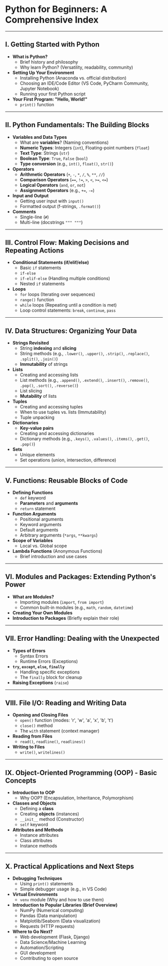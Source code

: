# Python for Beginners: A Comprehensive Index

---

## I. Getting Started with Python

* **What is Python?**
    * Brief history and philosophy
    * Why learn Python? (Versatility, readability, community)
* **Setting Up Your Environment**
    * Installing Python (Anaconda vs. official distribution)
    * Choosing an IDE/Code Editor (VS Code, PyCharm Community, Jupyter Notebook)
    * Running your first Python script
* **Your First Program: "Hello, World!"**
    * `print()` function

---

## II. Python Fundamentals: The Building Blocks

* **Variables and Data Types**
    * What are **variables**? (Naming conventions)
    * **Numeric Types**: Integers (`int`), Floating-point numbers (`float`)
    * **Text Type**: Strings (`str`)
    * **Boolean Type**: `True`, `False` (`bool`)
    * **Type conversion** (e.g., `int()`, `float()`, `str()`)
* **Operators**
    * **Arithmetic Operators** (`+`, `-`, `*`, `/`, `%`, `**`, `//`)
    * **Comparison Operators** (`==`, `!=`, `>`, `<`, `>=`, `<=`)
    * **Logical Operators** (`and`, `or`, `not`)
    * **Assignment Operators** (e.g., `+=`, `-=`)
* **Input and Output**
    * Getting user input with `input()`
    * Formatted output (f-strings, `.format()`)
* **Comments**
    * Single-line (`#`)
    * Multi-line (docstrings `""" """`)

---

## III. Control Flow: Making Decisions and Repeating Actions

* **Conditional Statements (if/elif/else)**
    * Basic `if` statements
    * `if-else`
    * `if-elif-else` (Handling multiple conditions)
    * Nested `if` statements
* **Loops**
    * `for` loops (Iterating over sequences)
    * `range()` function
    * `while` loops (Repeating until a condition is met)
    * Loop control statements: `break`, `continue`, `pass`

---

## IV. Data Structures: Organizing Your Data

* **Strings Revisited**
    * String **indexing** and **slicing**
    * String methods (e.g., `.lower()`, `.upper()`, `.strip()`, `.replace()`, `.split()`, `.join()`)
    * **Immutability** of strings
* **Lists**
    * Creating and accessing lists
    * List methods (e.g., `.append()`, `.extend()`, `.insert()`, `.remove()`, `.pop()`, `.sort()`, `.reverse()`)
    * List slicing
    * **Mutability** of lists
* **Tuples**
    * Creating and accessing tuples
    * When to use tuples vs. lists (Immutability)
    * Tuple unpacking
* **Dictionaries**
    * **Key-value pairs**
    * Creating and accessing dictionaries
    * Dictionary methods (e.g., `.keys()`, `.values()`, `.items()`, `.get()`, `.pop()`)
* **Sets**
    * Unique elements
    * Set operations (union, intersection, difference)

---

## V. Functions: Reusable Blocks of Code

* **Defining Functions**
    * `def` keyword
    * **Parameters** and **arguments**
    * `return` statement
* **Function Arguments**
    * Positional arguments
    * Keyword arguments
    * Default arguments
    * Arbitrary arguments (`*args`, `**kwargs`)
* **Scope of Variables**
    * Local vs. Global scope
* **Lambda Functions** (Anonymous Functions)
    * Brief introduction and use cases

---

## VI. Modules and Packages: Extending Python's Power

* **What are Modules?**
    * Importing modules (`import`, `from import`)
    * Common built-in modules (e.g., `math`, `random`, `datetime`)
* **Creating Your Own Modules**
* **Introduction to Packages** (Briefly explain their role)

---

## VII. Error Handling: Dealing with the Unexpected

* **Types of Errors**
    * Syntax Errors
    * Runtime Errors (Exceptions)
* **`try`, `except`, `else`, `finally`**
    * Handling specific exceptions
    * The `finally` block for cleanup
* **Raising Exceptions** (`raise`)

---

## VIII. File I/O: Reading and Writing Data

* **Opening and Closing Files**
    * `open()` function (modes: 'r', 'w', 'a', 'x', 'b', 't')
    * `close()` method
    * The `with` statement (context manager)
* **Reading from Files**
    * `read()`, `readline()`, `readlines()`
* **Writing to Files**
    * `write()`, `writelines()`

---

## IX. Object-Oriented Programming (OOP) - Basic Concepts

* **Introduction to OOP**
    * Why OOP? (Encapsulation, Inheritance, Polymorphism)
* **Classes and Objects**
    * Defining a **class**
    * Creating **objects** (instances)
    * `__init__` method (Constructor)
    * `self` keyword
* **Attributes and Methods**
    * Instance attributes
    * Class attributes
    * Instance methods

---

## X. Practical Applications and Next Steps

* **Debugging Techniques**
    * Using `print()` statements
    * Simple debugger usage (e.g., in VS Code)
* **Virtual Environments**
    * `venv` module (Why and how to use them)
* **Introduction to Popular Libraries (Brief Overview)**
    * NumPy (Numerical computing)
    * Pandas (Data manipulation)
    * Matplotlib/Seaborn (Data visualization)
    * Requests (HTTP requests)
* **Where to Go Next?**
    * Web development (Flask, Django)
    * Data Science/Machine Learning
    * Automation/Scripting
    * GUI development
    * Contributing to open source